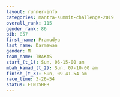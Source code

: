```yaml
---
layout: runner-info 
categories: mantra-summit-challenge-2019 
overall_rank: 115
gender_rank: 86
bib: 857
first_name: Pramudya
last_name: Darmawan
gender: M
team_name: TRAKAS
start_(t_1): Sun, 06-15-00 am
mbah_kamad_(t_2): Sun, 07-10-00 am
finish_(t_3): Sun, 09-41-54 am
race_time: 3-26-54
status: FINISHER
---
```

